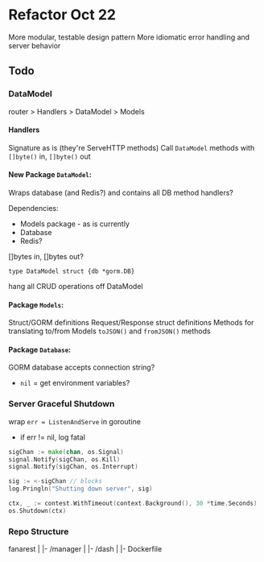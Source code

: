 # Refactor Oct 22

More modular, testable design pattern
More idiomatic error handling and server behavior

## Todo

### DataModel

router > Handlers > DataModel > Models

#### Handlers

Signature as is (they're ServeHTTP methods)
Call `DataModel` methods with `[]byte()` in, `[]byte()` out

#### New Package `DataModel`:

Wraps database (and Redis?) and contains all DB method handlers?

Dependencies:
- Models package - as is currently
- Database
- Redis?

[]bytes in, []bytes out?

`type DataModel struct {db *gorm.DB}`

hang all CRUD operations off DataModel

#### Package `Models`:

Struct/GORM definitions
Request/Response struct definitions
Methods for translating to/from Models
`toJSON()` and `fromJSON()` methods

#### Package `Database`:

GORM database
accepts connection string?
- `nil` = get environment variables?

### Server Graceful Shutdown

wrap `err = ListenAndServe` in goroutine
- if err != nil, log fatal

```go
sigChan := make(chan, os.Signal)
signal.Notify(sigChan, os.Kill)
signal.Notify(sigChan, os.Interrupt)

sig := <-sigChan // blocks
log.Pringln("Shutting down server", sig)

ctx, _ := contest.WithTimeout(context.Background(), 30 *time.Seconds)
os.Shutdown(ctx)
```

### Repo Structure

fanarest
|
|- /manager
|
|- /dash
|
|- Dockerfile

